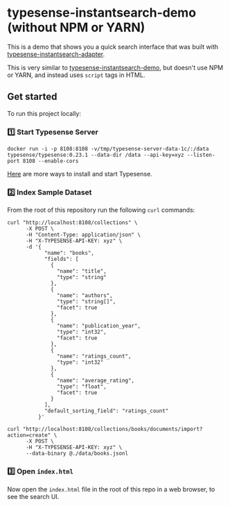 # typesense-instantsearch-demo (without NPM or YARN)

This is a demo that shows you a quick search interface that was built with [typesense-instantsearch-adapter](https://github.com/typesense/typesense-instantsearch-adapter).

This is very similar to [typesense-instantsearch-demo](https://github.com/typesense/typesense-instantsearch-demo), but doesn't use NPM or YARN, and instead uses `script` tags in HTML.

## Get started

To run this project locally:

### 1️⃣ Start Typesense Server

```shell
docker run -i -p 8108:8108 -v/tmp/typesense-server-data-1c/:/data typesense/typesense:0.23.1 --data-dir /data --api-key=xyz --listen-port 8108 --enable-cors
```

[Here](https://typesense.org/docs/guide/install-typesense.html) are more ways to install and start Typesense.

### 2️⃣ Index Sample Dataset

From the root of this repository run the following `curl` commands:

```shell
curl "http://localhost:8108/collections" \
      -X POST \
      -H "Content-Type: application/json" \
      -H "X-TYPESENSE-API-KEY: xyz" \
      -d '{
            "name": "books",
            "fields": [
              {
                "name": "title",
                "type": "string"
              },
              {
                "name": "authors",
                "type": "string[]",
                "facet": true
              },
              {
                "name": "publication_year",
                "type": "int32",
                "facet": true
              },
              {
                "name": "ratings_count",
                "type": "int32"
              },
              {
                "name": "average_rating",
                "type": "float",
                "facet": true
              }
            ],
            "default_sorting_field": "ratings_count"
          }'
```

```shell
curl "http://localhost:8108/collections/books/documents/import?action=create" \
      -X POST \
      -H "X-TYPESENSE-API-KEY: xyz" \
      --data-binary @./data/books.jsonl
```

### 3️⃣ Open `index.html`

Now open the `index.html` file in the root of this repo in a web browser, to see the search UI.